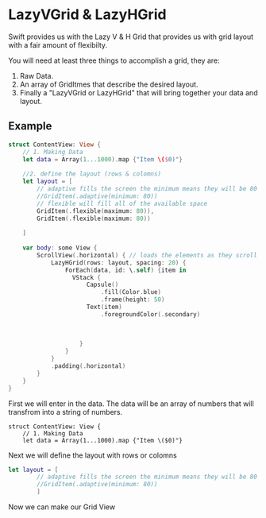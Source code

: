 # LazyVGrid & LazyHGrid

Swift provides us with the Lazy V & H Grid that provides us with grid layout with a fair amount of flexibilty. 

You will need at least three things to accomplish a grid, they are:
1. Raw Data.
2. An array of GridItmes that describe the desired layout.
3. Finally a "LazyVGrid or LazyHGrid" that will bring together your data and layout.

## Example 
``` swift
struct ContentView: View {
    // 1. Making Data
    let data = Array(1...1000).map {"Item \($0)"}
    
    //2. define the layout (rows & colomns)
    let layout = [
        // adaptive fills the screen the minimum means they will be 80 points in size
        //GridItem(.adaptive(minimum: 80))
        // flexible will fill all of the available space
        GridItem(.flexible(maximum: 80)),
        GridItem(.flexible(maximum: 80))
    
    ]
    
    var body: some View {
        ScrollView(.horizontal) { // loads the elements as they scroll on the screen
            LazyHGrid(rows: layout, spacing: 20) {
                ForEach(data, id: \.self) {item in
                  VStack {
                      Capsule()
                          .fill(Color.blue)
                          .frame(height: 50)
                      Text(item)
                          .foregroundColor(.secondary)
                      
                      
                      
                    }
                }
            }
            .padding(.horizontal)
        }
    }
}
```
First we will enter in the data. The data will be an array of numbers that will transfrom into a string of numbers.

``` string
struct ContentView: View {
    // 1. Making Data
    let data = Array(1...1000).map {"Item \($0)"}
```

Next we will define the layout with rows or colomns 

``` swift
let layout = [
        // adaptive fills the screen the minimum means they will be 80 points in size
        //GridItem(.adaptive(minimum: 80))
        ]
```

Now we can make our Grid View




